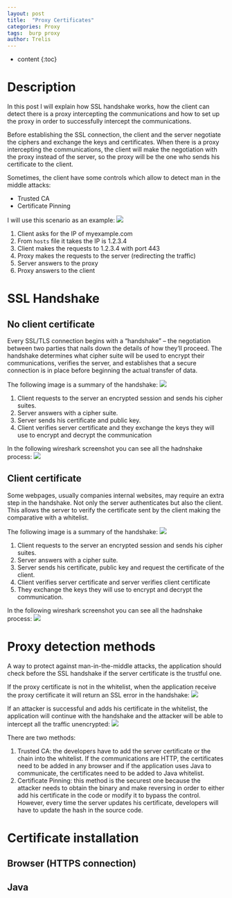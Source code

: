```yaml
---
layout: post
title:  "Proxy Certificates"
categories: Proxy
tags:  burp proxy
author: Trelis
---
```


* content
{:toc}

# Description
In this post I will explain how SSL handshake works, how the client can detect there is a proxy intercepting the communications and how to set up the proxy in order to successfully intercept the communications.




Before establishing the SSL connection, the client and the server negotiate the ciphers and exchange the keys and certificates. When there is a proxy intercepting the communications, the client will make the negotiation with the proxy instead of the server, so the proxy will be the one who sends his certificate to the client.

Sometimes, the client have some controls which allow to detect man in the middle attacks:
* Trusted CA
* Certificate Pinning


I will use this scenario as an example: 
![](https://raw.githubusercontent.com/LordATM/lordatm.github.io/master/img/2017-11-27-Invisible-Proxy/draw_proxy.png)
1. Client asks for the IP of myexample.com
2. From `hosts` file it takes the IP is 1.2.3.4
3. Client makes the requests to 1.2.3.4 with port 443
4. Proxy makes the requests to the server (redirecting the traffic)
5. Server answers to the proxy
6. Proxy answers to the client

# SSL Handshake 
## No client certificate
Every SSL/TLS connection begins with a “handshake” – the negotiation between two parties that nails down the details of how they’ll proceed. The handshake determines what cipher suite will be used to encrypt their communications, verifies the server, and establishes that a secure connection is in place before beginning the actual transfer of data. 

The following image is a summary of the handshake:
![](https://raw.githubusercontent.com/LordATM/lordatm.github.io/master/img/2017-12-16-Proxy-Certificates/Handshake_Server_cert.png)
1. Client requests to the server an encrypted session and sends his cipher suites.
2. Server answers with a cipher suite.
3. Server sends his certificate and public key.
4. Client verifies server certificate and they exchange the keys they will use to encrypt and decrypt the communication

In the following wireshark screenshot you can see all the hadnshake process:
![](https://raw.githubusercontent.com/LordATM/lordatm.github.io/master/img/2017-12-16-Proxy-Certificates/server_certificate.png)


## Client certificate
Some webpages, usually companies internal websites, may require an extra step in the handshake. Not only the server authenticates but also the client. This allows the server to verify the certificate sent by the client making the comparative with a whitelist.

The following image is a summary of the handshake:
![](https://raw.githubusercontent.com/LordATM/lordatm.github.io/master/img/2017-12-16-Proxy-Certificates/Handshake_Client_cert.png)
1. Client requests to the server an encrypted session and sends his cipher suites.
2. Server answers with a cipher suite.
3. Server sends his certificate, public key and request the certificate of the client.
4. Client verifies server certificate and server verifies client certificate
5. They exchange the keys they will use to encrypt and decrypt the communication.


In the following wireshark screenshot you can see all the hadnshake process:
![](https://raw.githubusercontent.com/LordATM/lordatm.github.io/master/img/2017-12-16-Proxy-Certificates/client_certificate.png)

# Proxy detection methods
A way to protect against man-in-the-middle attacks, the application should check before the SSL handshake if the server certificate is the trustful one. 

If the proxy certificate is not in the whitelist, when the application receive the proxy certificate it will return an SSL error in the handshake:
![](https://raw.githubusercontent.com/LordATM/lordatm.github.io/master/img/2017-12-16-Proxy-Certificates/Cat_error_burp.png)

If an attacker is successful and adds his certificate in the whitelist, the application will continue with the handshake and the attacker will be able to intercept all the traffic unencrypted:
![](https://raw.githubusercontent.com/LordATM/lordatm.github.io/master/img/2017-12-16-Proxy-Certificates/Cat_ok_burp.png)

There are two methods:
1. Trusted CA: the developers have to add the server certificate or the chain into the whitelist. If the communications are HTTP, the certificates need to be added in any browser and if the application uses Java to communicate, the certificates need to be added to Java whitelist.
2. Certificate Pinning: this method is the securest one because the attacker needs to obtain the binary and make reversing in order to either add his certificate in the code or modify it to bypass the control. However, every time the server updates his certificate, developers will have to update the hash in the source code.


# Certificate installation 
## Browser (HTTPS connection)

## Java

